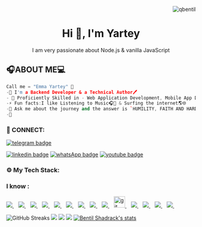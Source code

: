 <p align="right"> <img src="https://komarev.com/ghpvc/?username=S-yartey007&label=Profile%20views&color=e91e63&style=flat" alt="qbentil" /> </p>
<p>
    <h1 align="center"> Hi 👋, I'm Yartey</h1>
<p align="center"> 
I am very passionate about Node.js & vanilla JavaScript<br />
</p>


## 🎧ABOUT ME💻

```cpp
Call me = "Emma Yartey" 🤗
-🌱 I'm a Backend Developer & a Technical Author🖊️
- 🌌 Proficiently Skilled in - Web Application Development, Mobile App Development and  USSD Applications
-⚡ Fun facts:I like Listening to Music🎧🎵 & Surfing the internet🌎🌐
-💬 Ask me about the journey and the answer is `HUMILITY, FAITH AND HARDWORK`.
-👀 
```

<h3 align="left">🔌 CONNECT:</h3>

[![telegram badge](https://img.shields.io/badge/eyartey-30302f?style=for-the-badge&logo=telegram)](https://t.me/emmanuel_yartey)
<!-- [![Twitter badge](https://img.shields.io/badge/THEMANBENTIL-30302f?style=for-the-badge&logo=twitter)](https://twitter.com/themanbentil) -->
[![linkedin badge](https://img.shields.io/badge/linkedIn-30302f?style=for-the-badge&logo=linkedin)](https://www.linkedin.com/in/eyartey)
[![whatsApp badge](https://img.shields.io/badge/eyartey-30302f?style=for-the-badge&logo=whatsapp)](https://wa.me/233599318473?text=Hello%20Bentil!%20I%27m%20coming%20from%20your%20Github%20profile)
[![youtube badge](https://img.shields.io/badge/youtube-30302f?style=for-the-badge&logo=youtube)](https://www.youtube.com/channel/UCtbdUBRM5h07Ctw3oFwNaow)

<h3 align="left">⚙ My Tech Stack:</h3>

### I know : 

<a href="https://github.com/s-yartey007">
    <img src="https://img.shields.io/badge/HTML5-E34F26?style=for-the-badge&logo=html5&logoColor=white" />
</a>&nbsp;&nbsp;
<a href="https://github.com/s-yartey007">
    <img src="https://img.shields.io/badge/CSS3-1572B6?style=for-the-badge&logo=css3&logoColor=white" />
</a>&nbsp;&nbsp;
<a href="https://github.com/s-yartey007">
    <img src="https://img.shields.io/badge/JavaScript-323330?style=for-the-badge&logo=javascript&logoColor=F7DF1E" />
</a>&nbsp;&nbsp;
<a href="https://github.com/s-yartey007">
    <img src="https://img.shields.io/badge/nodejs-00000F?style=for-the-badge&logo=nodejs&logoColor=white" />
</a>&nbsp;&nbsp;
<a href="https://github.com/s-yartey007">
    <img src="https://img.shields.io/badge/php-00599C?style=for-the-badge&logo=php&logoColor=white" />
</a>&nbsp;&nbsp;

<a href="https://github.com/s-yartey007">
    <img src="https://img.shields.io/badge/MySQL-00000F?style=for-the-badge&logo=mysql&logoColor=white" />
</a>&nbsp;&nbsp;
<a href="https://github.com/s-yartey007">
    <img src="https://img.shields.io/badge/PostgreSQL-00FFFF?style=for-the-badge&logo=postgresql&logoColor=blue" />
</a>&nbsp;&nbsp;
<a href="https://github.com/s-yartey007">
    <img src="https://img.shields.io/badge/React-20232A?style=for-the-badge&logo=react&logoColor=61DAFB" />
</a>&nbsp;&nbsp;
<a href="https://github.com/s-yartey007">
    <img src="https://img.shields.io/badge/Python-0000ff?style=for-the-badge&logo=python&logoColor=yellow" />
</a>&nbsp;&nbsp;
<a href="https://github.com/s-yartey007">
    <img src="https://www.vectorlogo.zone/logos/git-scm/git-scm-icon.svg" alt="git" width="30" > 
</a>&nbsp;&nbsp;
<a href="https://github.com/s-yartey007">
 <img src="https://img.shields.io/badge/github-3776AB?style=for-the-badge&logo=github&logoColor=white" /> 
</a>&nbsp;&nbsp;
<a href="https://github.com/s-yartey007">
    <img src="https://img.shields.io/badge/react-native-CC6699?style=for-the-badge&logo=react-native&logoColor=white" />
</a>&nbsp;&nbsp;
<a href="https://github.com/s-yartey007">
    <img src="https://img.shields.io/badge/mongodb-eee?style=for-the-badge&logo=mongodb&logoColor=green" />
</a>&nbsp;&nbsp;
<a href="https://github.com/s-yartey007">
    <img src="https://img.shields.io/badge/mongoose-eee?style=for-the-badge&logo=mongongoose&logoColor=green" />
</a>&nbsp;&nbsp;

<!-- ### I am learning: <br>
<a href="https://github.com/qbentil">
    <img src="https://img.shields.io/badge/Java-ED8B00?style=for-the-badge&logo=java&logoColor=white" />
</a>&nbsp;&nbsp; -->

<!-- ## 📖 Latest Blog posts -->
<!-- BLOG-POST-LIST:START -->
<!-- BLOG-POST-LIST:END -->


![GitHub Streaks](http://github-readme-streak-stats.herokuapp.com?user=s-yartey007&theme=dracula&hide_border=true)
![](https://github-profile-summary-cards.vercel.app/api/cards/profile-details?username=s-yartey007&theme=github_dark)
![](https://github-profile-summary-cards.vercel.app/api/cards/repos-per-language?username=s-yartey007&theme=github_dark)
![](https://github-profile-summary-cards.vercel.app/api/cards/most-commit-language?username=s-yartey007&theme=github_dark)
[![Bentil Shadrack's stats](https://github-readme-stats.vercel.app/api?username=s-yartey007&show_icons=true&theme=github_dark)](https://github.com/s-yartey007)
<!-- [![Top Langs](https://github-readme-stats.vercel.app/api/top-langs/?username=qbentil&layout=compact&langs_count=10&theme=github_dark&hide_border=true&count-private=true)](https://github.com/qbentil) -->
 
<!--![GitHub Activity Graph](https://activity-graph.herokuapp.com/graph?username=qbentil&theme=dracula)  
<h2>🏆My Github Profile Trophy</h2>
<img width=1000 src="https://github-profile-trophy.vercel.app/?username=qbentil&column=7&theme=gruvbox&no-frame=true"/>

![GitHub metrics](https://metrics.lecoq.io/qbentil) -->
